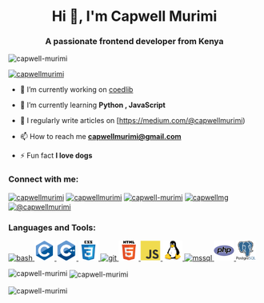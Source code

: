 <h1 align="center">Hi 👋, I'm Capwell Murimi</h1>
<h3 align="center">A passionate frontend developer from Kenya</h3>

<p align="left"> <img src="https://komarev.com/ghpvc/?username=capwell-murimi&label=Profile%20views&color=0e75b6&style=flat" alt="capwell-murimi" /> </p>


<p align="left"> <a href="https://twitter.com/capwellmurimi" target="blank"><img src="https://img.shields.io/twitter/follow/capwellmurimi?logo=twitter&style=for-the-badge" alt="capwellmurimi" /></a> </p>

- 🔭 I’m currently working on [coedlib](https://coedlib.netlify.app/)

- 🌱 I’m currently learning **Python , JavaScript**

- 📝 I regularly write articles on [https://medium.com/@capwellmurimi)

- 📫 How to reach me **capwellmurimi@gmail.com**

- ⚡ Fun fact **I love dogs**

<h3 align="left">Connect with me:</h3>
<p align="left">
<a href="https://dev.to/capwellmurimi" target="blank"><img align="center" src="https://raw.githubusercontent.com/rahuldkjain/github-profile-readme-generator/master/src/images/icons/Social/devto.svg" alt="capwellmurimi" height="30" width="40" /></a>
<a href="https://twitter.com/capwellmurimi" target="blank"><img align="center" src="https://raw.githubusercontent.com/rahuldkjain/github-profile-readme-generator/master/src/images/icons/Social/twitter.svg" alt="capwellmurimi" height="30" width="40" /></a>
<a href="https://linkedin.com/in/capwell-murimi" target="blank"><img align="center" src="https://raw.githubusercontent.com/rahuldkjain/github-profile-readme-generator/master/src/images/icons/Social/linked-in-alt.svg" alt="capwell-murimi" height="30" width="40" /></a>
<a href="https://instagram.com/capwellmg" target="blank"><img align="center" src="https://raw.githubusercontent.com/rahuldkjain/github-profile-readme-generator/master/src/images/icons/Social/instagram.svg" alt="capwellmg" height="30" width="40" /></a>
<a href="https://medium.com/@capwellmurimi" target="blank"><img align="center" src="https://raw.githubusercontent.com/rahuldkjain/github-profile-readme-generator/master/src/images/icons/Social/medium.svg" alt="@capwellmurimi" height="30" width="40" /></a>
</p>

<h3 align="left">Languages and Tools:</h3>
<p align="left"> <a href="https://www.gnu.org/software/bash/" target="_blank" rel="noreferrer"> <img src="https://www.vectorlogo.zone/logos/gnu_bash/gnu_bash-icon.svg" alt="bash" width="40" height="40"/> </a> <a href="https://www.cprogramming.com/" target="_blank" rel="noreferrer"> <img src="https://raw.githubusercontent.com/devicons/devicon/master/icons/c/c-original.svg" alt="c" width="40" height="40"/> </a> <a href="https://www.w3schools.com/cpp/" target="_blank" rel="noreferrer"> <img src="https://raw.githubusercontent.com/devicons/devicon/master/icons/cplusplus/cplusplus-original.svg" alt="cplusplus" width="40" height="40"/> </a> <a href="https://www.w3schools.com/css/" target="_blank" rel="noreferrer"> <img src="https://raw.githubusercontent.com/devicons/devicon/master/icons/css3/css3-original-wordmark.svg" alt="css3" width="40" height="40"/> </a> <a href="https://git-scm.com/" target="_blank" rel="noreferrer"> <img src="https://www.vectorlogo.zone/logos/git-scm/git-scm-icon.svg" alt="git" width="40" height="40"/> </a> <a href="https://www.w3.org/html/" target="_blank" rel="noreferrer"> <img src="https://raw.githubusercontent.com/devicons/devicon/master/icons/html5/html5-original-wordmark.svg" alt="html5" width="40" height="40"/> </a> <a href="https://developer.mozilla.org/en-US/docs/Web/JavaScript" target="_blank" rel="noreferrer"> <img src="https://raw.githubusercontent.com/devicons/devicon/master/icons/javascript/javascript-original.svg" alt="javascript" width="40" height="40"/> </a> <a href="https://www.linux.org/" target="_blank" rel="noreferrer"> <img src="https://raw.githubusercontent.com/devicons/devicon/master/icons/linux/linux-original.svg" alt="linux" width="40" height="40"/> </a> <a href="https://www.microsoft.com/en-us/sql-server" target="_blank" rel="noreferrer"> <img src="https://www.svgrepo.com/show/303229/microsoft-sql-server-logo.svg" alt="mssql" width="40" height="40"/> </a> <a href="https://www.php.net" target="_blank" rel="noreferrer"> <img src="https://raw.githubusercontent.com/devicons/devicon/master/icons/php/php-original.svg" alt="php" width="40" height="40"/> </a> <a href="https://www.postgresql.org" target="_blank" rel="noreferrer"> <img src="https://raw.githubusercontent.com/devicons/devicon/master/icons/postgresql/postgresql-original-wordmark.svg" alt="postgresql" width="40" height="40"/> </a> </p>

<p><img align="left" src="https://github-readme-stats.vercel.app/api/top-langs?username=capwell-murimi&show_icons=true&locale=en&layout=compact" alt="capwell-murimi" /></p>

<p>&nbsp;<img align="center" src="https://github-readme-stats.vercel.app/api?username=capwell-murimi&show_icons=true&locale=en" alt="capwell-murimi" /></p>

<p><img align="center" src="https://github-readme-streak-stats.herokuapp.com/?user=capwell-murimi&" alt="capwell-murimi" /></p>
